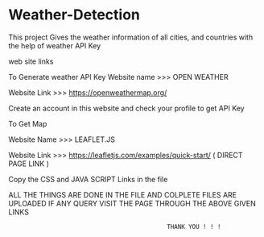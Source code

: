 # Weather-Detection
This project Gives the weather information of all cities, and countries with the help of weather API Key

web site links 

To Generate weather API Key 
Website name >>> OPEN WEATHER 


Website Link >>> https://openweathermap.org/


Create an account in this website and check your profile to get API Key

To Get Map 


Website Name >>> LEAFLET.JS


Website Link >>> https://leafletjs.com/examples/quick-start/   ( DIRECT PAGE LINK )


Copy the CSS and JAVA SCRIPT Links in the file 


ALL THE THINGS ARE DONE IN THE FILE AND COLPLETE FILES ARE UPLOADED IF ANY QUERY VISIT THE PAGE THROUGH THE ABOVE GIVEN LINKS


                                                THANK YOU ! ! !
